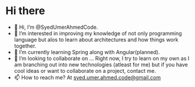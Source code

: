 # Hi there
- 👋 Hi, I’m @SyedUmerAhmedCode.
- 👀 I’m interested in improving my knowledge of not only programming language but alos to learn about architectures and how things work together.
- 🌱 I’m currently learning Spring along with Angular(planned).
- 💞️ I’m looking to collaborate on ... Right now, I try to learn on my own as I am branching out into new technologies (atleast for me) 
but if you have cool ideas or want to collaborate on a project, contact me.
- 📫 How to reach me? At syed.umer.ahmed.code@gmail.com

<!---
SyedUmerAhmedCode/SyedUmerAhmedCode is a ✨ special ✨ repository because its `README.md` (this file) appears on your GitHub profile.
You can click the Preview link to take a look at your changes.
--->

